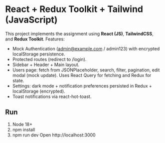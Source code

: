 # React + Redux Toolkit + Tailwind (JavaScript)

This project implements the assignment using **React (JS)**, **TailwindCSS**, and **Redux Toolkit**.
Features:
- Mock Authentication (admin@example.com / admin123) with encrypted localStorage persistence.
- Protected routes (redirect to /login).
- Sidebar + Header + Main layout.
- Users page: fetch from JSONPlaceholder, search, filter, pagination, edit modal (mock update). Uses React Query for fetching and Redux for state.
- Settings: dark mode + notification preferences persisted in Redux + localStorage (encrypted).
- Toast notifications via react-hot-toast.

## Run
1. Node 18+
2. npm install
3. npm run dev
Open http://localhost:3000
